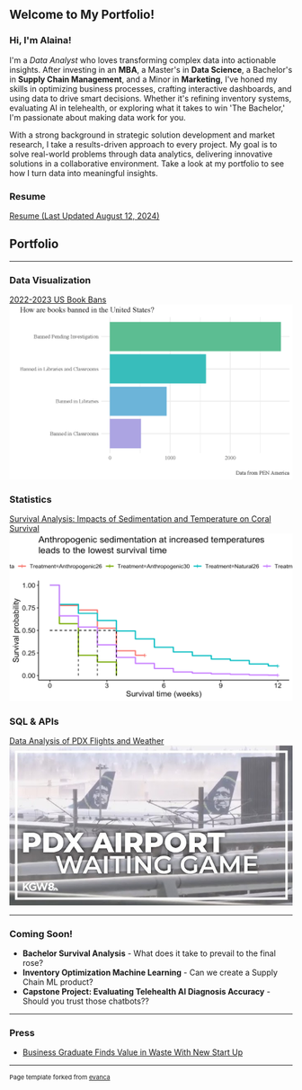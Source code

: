 ## Welcome to My Portfolio!

### **Hi, I'm Alaina!**

I'm a *Data Analyst* who loves transforming complex data into actionable insights. After investing in an **MBA**, a Master's in **Data Science**, a Bachelor's in **Supply Chain Management**, and a Minor in **Marketing**, I've honed my skills in optimizing business processes, crafting interactive dashboards, and using data to drive smart decisions. Whether it's refining inventory systems, evaluating AI in telehealth, or exploring what it takes to win 'The Bachelor,' I'm passionate about making data work for you.

With a strong background in strategic solution development and market research, I take a results-driven approach to every project. My goal is to solve real-world problems through data analytics, delivering innovative solutions in a collaborative environment. Take a look at my portfolio to see how I turn data into meaningful insights.


### Resume
[Resume (Last Updated August 12, 2024)](/AlainaHolland_Portfolio_Resume.pdf)

## Portfolio

---

### Data Visualization

[2022-2023 US Book Bans](projects/Project1)
![Book Bans Logo](images/bookbanslogo.png?raw=true)

### Statistics 

[Survival Analysis: Impacts of Sedimentation and Temperature on Coral Survival](projects/Project3)
![Coral Survival Analysis](images/coralSA.png?raw=true)

### SQL & APIs

[Data Analysis of PDX Flights and Weather](projects/Project2)
![PDX Flights and Weather](images/pdx.jpg?raw=true)

---

### Coming Soon!

* **Bachelor Survival Analysis** - What does it take to prevail to the final rose?
* **Inventory Optimization Machine Learning** - Can we create a Supply Chain ML product?
* **Capstone Project: Evaluating Telehealth AI Diagnosis Accuracy** - Should you trust those chatbots??

---

### Press

- [Business Graduate Finds Value in Waste With New Start Up](https://www.boisestate.edu/news/2021/06/03/business-graduate-finds-value-in-waste-with-new-start-up/)

---

<p style="font-size:11px">Page template forked from <a href="https://github.com/evanca/quick-portfolio">evanca</a></p>
<!-- Remove the above link if you don't want to attribute -->
